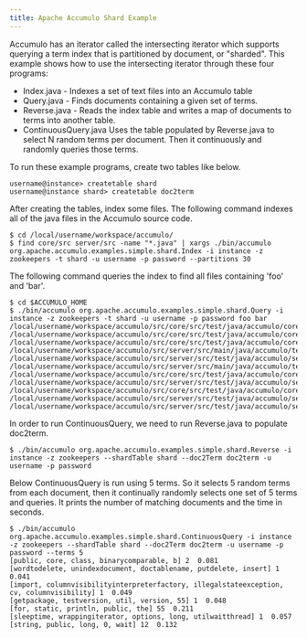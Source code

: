 ```yaml
---
title: Apache Accumulo Shard Example
---
```


Accumulo has an iterator called the intersecting iterator which supports querying a term index that is partitioned by
document, or "sharded". This example shows how to use the intersecting iterator through these four programs:

 * Index.java - Indexes a set of text files into an Accumulo table
 * Query.java - Finds documents containing a given set of terms.
 * Reverse.java - Reads the index table and writes a map of documents to terms into another table.
 * ContinuousQuery.java  Uses the table populated by Reverse.java to select N random terms per document. Then it continuously and randomly queries those terms.

To run these example programs, create two tables like below.

    username@instance> createtable shard
    username@instance shard> createtable doc2term

After creating the tables, index some files. The following command indexes all of the java files in the Accumulo source code.

    $ cd /local/username/workspace/accumulo/
    $ find core/src server/src -name "*.java" | xargs ./bin/accumulo org.apache.accumulo.examples.simple.shard.Index -i instance -z zookeepers -t shard -u username -p password --partitions 30

The following command queries the index to find all files containing 'foo' and 'bar'.

    $ cd $ACCUMULO_HOME
    $ ./bin/accumulo org.apache.accumulo.examples.simple.shard.Query -i instance -z zookeepers -t shard -u username -p password foo bar
    /local/username/workspace/accumulo/src/core/src/test/java/accumulo/core/security/ColumnVisibilityTest.java
    /local/username/workspace/accumulo/src/core/src/test/java/accumulo/core/client/mock/MockConnectorTest.java
    /local/username/workspace/accumulo/src/core/src/test/java/accumulo/core/security/VisibilityEvaluatorTest.java
    /local/username/workspace/accumulo/src/server/src/main/java/accumulo/test/functional/RowDeleteTest.java
    /local/username/workspace/accumulo/src/server/src/test/java/accumulo/server/logger/TestLogWriter.java
    /local/username/workspace/accumulo/src/server/src/main/java/accumulo/test/functional/DeleteEverythingTest.java
    /local/username/workspace/accumulo/src/core/src/test/java/accumulo/core/data/KeyExtentTest.java
    /local/username/workspace/accumulo/src/server/src/test/java/accumulo/server/constraints/MetadataConstraintsTest.java
    /local/username/workspace/accumulo/src/core/src/test/java/accumulo/core/iterators/WholeRowIteratorTest.java
    /local/username/workspace/accumulo/src/server/src/test/java/accumulo/server/util/DefaultMapTest.java
    /local/username/workspace/accumulo/src/server/src/test/java/accumulo/server/tabletserver/InMemoryMapTest.java

In order to run ContinuousQuery, we need to run Reverse.java to populate doc2term.

    $ ./bin/accumulo org.apache.accumulo.examples.simple.shard.Reverse -i instance -z zookeepers --shardTable shard --doc2Term doc2term -u username -p password

Below ContinuousQuery is run using 5 terms. So it selects 5 random terms from each document, then it continually
randomly selects one set of 5 terms and queries. It prints the number of matching documents and the time in seconds.

    $ ./bin/accumulo org.apache.accumulo.examples.simple.shard.ContinuousQuery -i instance -z zookeepers --shardTable shard --doc2Term doc2term -u username -p password --terms 5
    [public, core, class, binarycomparable, b] 2  0.081
    [wordtodelete, unindexdocument, doctablename, putdelete, insert] 1  0.041
    [import, columnvisibilityinterpreterfactory, illegalstateexception, cv, columnvisibility] 1  0.049
    [getpackage, testversion, util, version, 55] 1  0.048
    [for, static, println, public, the] 55  0.211
    [sleeptime, wrappingiterator, options, long, utilwaitthread] 1  0.057
    [string, public, long, 0, wait] 12  0.132

